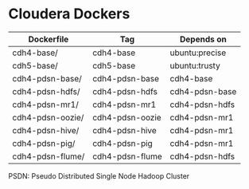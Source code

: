 # Cloudera Dockers

| Dockerfile          | Tag                 | Depends on
| ------------------- | ------------------- | ----------------------
| cdh4-base/          | cdh4-base           | ubuntu:precise
| cdh5-base/          | cdh5-base           | ubuntu:trusty
| cdh4-pdsn-base/     | cdh4-pdsn-base      | cdh4-base
| cdh4-pdsn-hdfs/     | cdh4-pdsn-hdfs      | cdh4-pdsn-base
| cdh4-pdsn-mr1/      | cdh4-pdsn-mr1       | cdh4-pdsn-hdfs
| cdh4-pdsn-oozie/    | cdh4-pdsn-oozie     | cdh4-pdsn-mr1
| cdh4-pdsn-hive/     | cdh4-pdsn-hive      | cdh4-pdsn-mr1
| cdh4-pdsn-pig/      | cdh4-pdsn-pig       | cdh4-pdsn-mr1
| cdh4-pdsn-flume/    | cdh4-pdsn-flume     | cdh4-pdsn-hdfs


PSDN: Pseudo Distributed Single Node Hadoop Cluster



